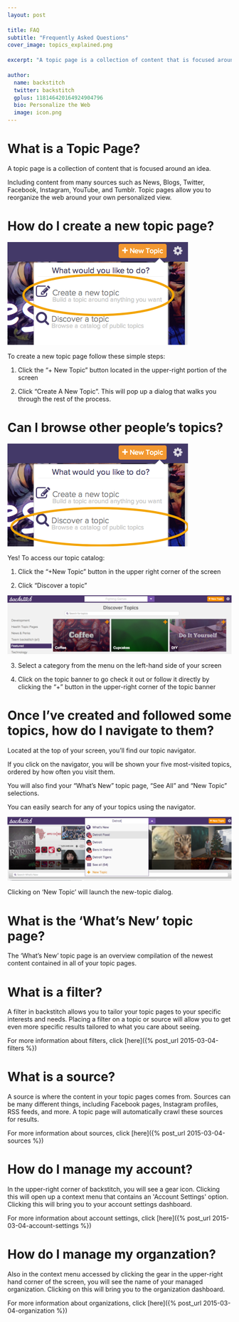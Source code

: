 ```yaml
---
layout: post

title: FAQ
subtitle: "Frequently Asked Questions"
cover_image: topics_explained.png

excerpt: "A topic page is a collection of content that is focused around an idea.  Including content from many sources such as..."

author:
  name: backstitch
  twitter: backstitch
  gplus: 118146420164924904796 
  bio: Personalize the Web
  image: icon.png
---
```


# What is a Topic Page?

A topic page is a collection of content that is focused around an idea.

Including content from many sources such as News, Blogs, Twitter, Facebook, Instagram, YouTube, and Tumblr.  Topic pages allow you to reorganize the web around your own personalized view.

# How do I create a new topic page?

<div class="full zoomable"><img src="/images/create_new_topic.png"></div>

To create a new topic page follow these simple steps:

1. Click the “+ New Topic” button located in the upper-right portion of the screen

2. Click “Create A New Topic”. This will pop up a dialog that walks you through the rest of the process.

# Can I browse other people’s topics?

<div class="full zoomable"><img src="/images/discover_topic.png"></div>

Yes! To access our topic catalog:

1. Click the “+New Topic” button in the upper right corner of the screen

2. Click “Discover a topic”

<div class="full zoomable"><img src="/images/topic_catalog.png"></div>

3. Select a category from the menu on the left-hand side of your screen

4. Click on the topic banner to go check it out or follow it directly by clicking the “+” button in the upper-right corner of the topic banner

# Once I’ve created and followed some topics, how do I navigate to them?

Located at the top of your screen, you’ll find our topic navigator.

If you click on the navigator, you will be shown your five most-visited topics, ordered by how often you visit them.

You will also find your “What’s New” topic page, “See All” and “New Topic” selections.

You can easily search for any of your topics using the navigator.

<div class="full zoomable"><img src="/images/topic_switcher.png"></div>

Clicking on ‘New Topic’ will launch the new-topic dialog.

# What is the ‘What’s New’ topic page?

The ‘What’s New’ topic page is an overview compilation of the newest content contained in all of your topic pages.

# What is a filter?

A filter in backstitch allows you to tailor your topic pages to your specific interests and needs. Placing a filter on a topic or source will allow you to get even more specific results tailored to what you care about seeing.

For more information about filters, click [here]({% post_url 2015-03-04-filters %})

# What is a source?

A source is where the content in your topic pages comes from. Sources can be many different things, including Facebook pages, Instagram profiles, RSS feeds, and more. A topic page will automatically crawl these sources for results. 

For more information about sources, click [here]({% post_url 2015-03-04-sources %})

# How do I manage my account? 

In the upper-right corner of backstitch, you will see a gear icon. Clicking this will open up a context menu that contains an 'Account Settings' option. Clicking this will bring you to your account settings dashboard.

For more information about account settings, click [here]({% post_url 2015-03-04-account-settings %})

# How do I manage my organzation? 

Also in the context menu accessed by clicking the gear in the upper-right hand corner of the screen, you will see the name of your managed organization. Clicking on this will bring you to the organization dashboard.

For more information about organizations, click [here]({% post_url 2015-03-04-organization %})
 

